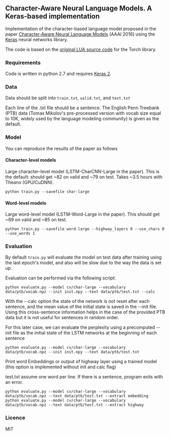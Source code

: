 ## Character-Aware Neural Language Models. A Keras-based implementation

Implementation of the character-based language model proposed in the paper [Character-Aware Neural Language Models](http://arxiv.org/abs/1508.06615) 
(AAAI 2016) using the [Keras](http://keras.io) neural networks library.

The code is based on the [original LUA source code](https://github.com/yoonkim/lstm-char-cnn) for the Torch library.

### Requirements
Code is written in python 2.7 and requires [Keras 2](https://github.com/fchollet/keras).

### Data
Data should be split into `train.txt`, `valid.txt`, and `test.txt`

Each line of the .txt file should be a sentence. The English Penn 
Treebank (PTB) data (Tomas Mikolov's pre-processed version with vocab size equal to 10K,
widely used by the language modeling community) is given as the default.

### Model
You can reproduce the results of the paper as follows

#### Character-level models
Large character-level model (LSTM-CharCNN-Large in the paper).
This is the default: should get ~82 on valid and ~79 on test. Takes ~3.5 hours with Theano (GPU/CuDNN).
```
python train.py --savefile char-large
```

#### Word-level models
Large word-level model (LSTM-Word-Large in the paper).
This should get ~89 on valid and ~85 on test.
```
python train.py --savefile word-large --highway_layers 0 --use_chars 0 --use_words 1
```

### Evaluation
By default `train.py` will evaluate the model on test data after training using the last epoch's model, and also will be slow due to
the way the data is set up.

Evaluation can be performed via the following script:
```
python evaluate.py --model cv/char-large --vocabulary data/ptb/vocab.npz --init init.npy --text data/ptb/test.txt --calc
```
With the --calc option the state of the network is not reset after each sentence, and the mean value of the initial state is saved in the --init file.
Using this cross-sentence information helps in the case of the provided PTB data but it is not useful for sentences in random order.

For this later case, we can evaluate the perplexity using a precomputed --init file as the initial state of the LSTM networks at the beginning of each sentence
```
python evaluate.py --model cv/char-large --vocabulary data/ptb/vocab.npz --init init.npy --text data/ptb/test.txt
```

Print word Embeddings or output of highway layer  using a trained model (this option is implemented without init and calc flag)

test.txt assume one word per line. If there is a sentence, program exits with an error.
```
python evaluate.py --model cv/char-large --vocabulary data/ptb/vocab.npz --text data/ptb/test.txt --extract embedding
python evaluate.py --model cv/char-large --vocabulary data/ptb/vocab.npz --text data/ptb/test.txt --extract highway
```
### Licence
MIT

